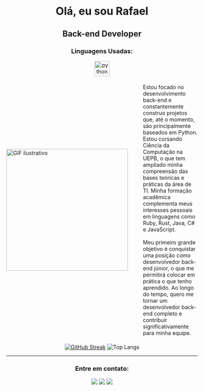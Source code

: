 <h1 align="center">Olá, eu sou Rafael</h1>

<h2 align="center">Back-end Developer</h2>

<h3 align="center">Linguagens Usadas:</h3>

<div align="center">
<img src="https://cdn.jsdelivr.net/gh/devicons/devicon/icons/python/python-original.svg" height="40" alt="python logo" />
</div>

<div style="display: flex; align-items: center; justify-content: center; gap: 20px; margin: 20px 0;">
  <!-- GIF -->
  <img src="https://media.giphy.com/media/bGgsc5mWoryfgKBx1u/giphy.gif" width="320px" alt="GIF ilustrativo">

<!-- Texto -->
<p style="max-width: 500px; text-align: left;">
  <!-- Texto -->
  <p style="max-width: 500px; text-align: left; margin: 0;">
Estou focado no desenvolvimento back-end e constantemente construo projetos que, até o momento, são principalmente baseados em Python. Estou cursando Ciência da Computação na UEPB, o que tem ampliado minha compreensão das bases teóricas e práticas da área de TI. Minha formação acadêmica complementa meus interesses pessoais em linguagens como Ruby, Rust, Java, C# e JavaScript.
<br><br>
Meu primeiro grande objetivo é conquistar uma posição como desenvolvedor back-end júnior, o que me permitirá colocar em prática o que tenho aprendido. Ao longo do tempo, quero me tornar um desenvolvedor back-end completo e contribuir significativamente para minha equipe.
</p>
</div>


<div align="center">

[![GitHub Streak](https://streak-stats.demolab.com?user=rafaelsodrepsc&theme=dark&locale=pt_BR)](https://git.io/streak-stats)
![Top Langs](https://github-readme-stats.vercel.app/api/top-langs/?username=rafaelsodrepsc&layout=compact&theme=dark)

</div>

*******************

<h3 align="center">Entre em contato:</h3>
<p align="center">
<img src="https://custom-icon-badges.demolab.com/badge/rafaelsodrepaschoal@gmail.com-808080?style=for-the-badge&logo=mention&logoColor=white"> 
<a href="https://www.linkedin.com/in/rafael-sodr%C3%A9-b354472a5/" target="blank"><img src="https://custom-icon-badges.demolab.com/badge/-LinkedIn-808080?style=for-the-badge&logo=linkedin&logoColor=white"></a>
<a href="https://www.instagram.com/rafael_sdre/" target="blank"><img src="https://custom-icon-badges.demolab.com/badge/-Instagram-808080?style=for-the-badge&logo=instagram&logoColor=white"></a>
</p>

